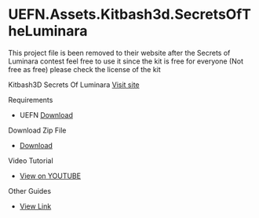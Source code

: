 # UEFN.Assets.Kitbash3d.SecretsOfTheLuminara

This project file is been removed to their website after the Secrets of Luminara contest feel free to use it since the kit is free for everyone (Not free as free) please check the license of the kit

Kitbash3D Secrets Of Luminara [Visit site](https://kitbash3d.com/pages/secrets-of-the-luminara)

Requirements
- UEFN [Download](https://store.epicgames.com/en-US/p/fortnite--uefn)

Download Zip File
- [Download](https://github.com/ohmcodes/UEFN.Assets.Kitbash3d.SecretsOfLuminara/releases/tag/1.0.0)

Video Tutorial
- [View on YOUTUBE](https://youtu.be/LvdG7J1nUsE)

Other Guides
- [View Link](https://kitbash3d.com/a/blog/secrets-of-the-luminara-uefn)

